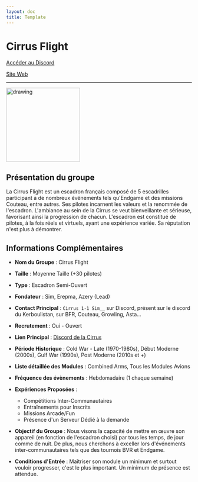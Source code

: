 ```yaml
---
layout: doc
title: Template
---
```


# Cirrus Flight

[Accéder au Discord](https://discord.gg/XF7kgadG7J)

[Site Web](https://www.cirrus-flight.fr/)

---
<img src="https://www.notion.so/image/https%3A%2F%2Fprod-fillout-oregon-s3.s3.us-west-2.amazonaws.com%2Forgid-44212%2Fflowpublicid-nhX7NPcktCus%2F3454b717-15f4-4031-a0e4-f11ea4f84e51-jidvbYivhKsEPiw30lfrwvv2TF5svaiT9Gj1wP0t6ZX7jlSYBwpzBHPCM81JWqsldfMHr4xkqaQQtHFlgjfcEqeEGJqg9h7ZE5h%2FEMBLEME-2023.png?id=3697a7a8-c450-409b-a1be-d81a959bb4c9&table=block&spaceId=9b56e4a6-f62a-4da2-8df7-f1b261e8ca6d&width=2000&userId=8bc0c44b-ad57-476a-ade1-0d5a75b79592&cache=v2" alt="drawing" width="200"/>

## Présentation du groupe

La Cirrus Flight est un escadron français composé de 5 escadrilles participant à de nombreux événements tels qu'Endgame et des missions Couteau, entre autres. Ses pilotes incarnent les valeurs et la renommée de l'escadron. L'ambiance au sein de la Cirrus se veut bienveillante et sérieuse, favorisant ainsi la progression de chacun. L'escadron est constitué de pilotes, à la fois réels et virtuels, ayant une expérience variée. Sa réputation n'est plus à démontrer.

## Informations Complémentaires

- **Nom du Groupe** : Cirrus Flight
- **Taille** : Moyenne Taille (+30 pilotes)
- **Type** : Escadron Semi-Ouvert
- **Fondateur** : Sim, Erepma, Azery (Lead)
- **Contact Principal** : `Cirrus 1-1 Sim__` sur Discord, présent sur le discord du Kerboulistan, sur BFR, Couteau, Growling, Asta...
- **Recrutement** : Oui - Ouvert
- **Lien Principal** : [Discord de la Cirrus](https://discord.gg/XF7kgadG7J)
- **Période Historique** : Cold War - Late (1970-1980s), Début Moderne (2000s), Gulf War (1990s), Post Moderne (2010s et +)
- **Liste détaillée des Modules** : Combined Arms, Tous les Modules Avions
- **Fréquence des évènements** : Hebdomadaire (1 chaque semaine)
- **Expériences Proposées** :
  - Compétitions Inter-Communautaires
  - Entraînements pour Inscrits
  - Missions Arcade/Fun
  - Présence d'un Serveur Dédié à la demande

- **Objectif du Groupe** : Nous visons la capacité de mettre en œuvre son appareil (en fonction de l'escadron choisi) par tous les temps, de jour comme de nuit. De plus, nous cherchons à exceller lors d'événements inter-communautaires tels que des tournois BVR et Endgame.

- **Conditions d'Entrée** : Maîtriser son module un minimum et surtout vouloir progresser, c'est le plus important. Un minimum de présence est attendue.